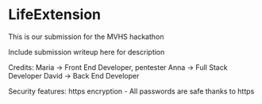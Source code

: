 # LifeExtension

This is our submission for the MVHS hackathon

Include submission writeup here for description

Credits:
Maria -> Front End Developer, pentester
Anna -> Full Stack Developer
David -> Back End Developer 


Security features:
https encryption - All passwords are safe thanks to https
